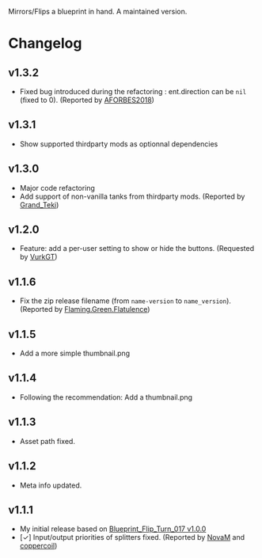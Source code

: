 Mirrors/Flips a blueprint in hand. A maintained version.

# Changelog

## v1.3.2

- Fixed bug introduced during the refactoring : ent.direction can be `nil` (fixed to 0). (Reported by [AFORBES2018](https://mods.factorio.com/mod/blueprint_flip_and_turn/discussion/5d26742326bc65000b16b47b))

## v1.3.1

- Show supported thirdparty mods as optionnal dependencies

## v1.3.0

- Major code refactoring
- Add support of non-vanilla tanks from thirdparty mods. (Reported by [Grand_Teki](https://mods.factorio.com/mod/blueprint_flip_and_turn/discussion/5d24f8a64240c2000cda3a14))

## v1.2.0

- Feature: add a per-user setting to show or hide the buttons. (Requested by [VurkGT](https://mods.factorio.com/mod/blueprint_flip_and_turn/discussion/5d22edb2b014b2000b1c8fb1))

## v1.1.6

- Fix the zip release filename (from `name-version` to `name_version`). (Reported by [Flaming.Green.Flatulence](https://mods.factorio.com/mod/blueprint_flip_and_turn/discussion/5d1dd4a040b6ca000d5d2d50))

## v1.1.5

- Add a more simple thumbnail.png

## v1.1.4

- Following the recommendation: Add a thumbnail.png

## v1.1.3

- Asset path fixed.

## v1.1.2

- Meta info updated.

## v1.1.1

- My initial release based on [Blueprint_Flip_Turn_017 v1.0.0](https://mods.factorio.com/mod/Blueprint_Flip_Turn_017)
- [✓] Input/output priorities of splitters fixed. (Reported by [NovaM](https://mods.factorio.com/mod/Blueprint_Flip_Turn_017/discussion/5ce7147e6ea12c000dc90a6f) and [coppercoil](https://mods.factorio.com/mod/Blueprint_Flip_Turn_017/discussion/5cf2eef7c301f9000d4cfc17))

